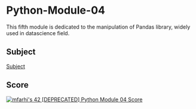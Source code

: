 # Python-Module-04
This fifth module is dedicated to the manipulation of Pandas library, widely used in datascience field.

## Subject
[Subject](Resources/en.subject.pdf)

## Score
[![mfarhi's 42 [DEPRECATED] Python Module 04 Score](https://badge42.vercel.app/api/v2/cl5twx4hw007809mfvxwmzeal/project/2522471)](https://github.com/JaeSeoKim/badge42)